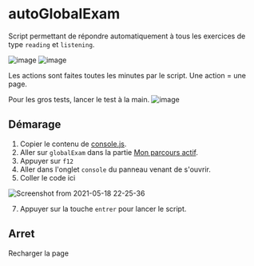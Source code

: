 # autoGlobalExam

Script permettant de répondre automatiquement à tous les exercices de type `reading` et `listening`.

![image](https://user-images.githubusercontent.com/58041359/118719105-5473a600-b828-11eb-93b6-abda194b0311.png)
![image](https://user-images.githubusercontent.com/58041359/118719097-52a9e280-b828-11eb-8d54-d87251d4fb8f.png)

Les actions sont faites toutes les minutes par le script. Une action = une page.

Pour les gros tests, lancer le test à la main.
![image](https://user-images.githubusercontent.com/58041359/118788458-1ad88480-b894-11eb-815a-964caa6daaca.png)

## Démarage

1) Copier le contenu de  [console.js](https://raw.githubusercontent.com/Radhamante/autoGlobalExam/main/console.js).
2) Aller sur `globalExam` dans la partie [Mon parcours actif](https://exam.global-exam.com/user-plannings/165070).
3) Appuyer sur `f12`
4) Aller dans l'onglet `console` du panneau venant de s'ouvrir.
5) Coller le code ici

![Screenshot from 2021-05-18 22-25-36](https://user-images.githubusercontent.com/58041359/118718825-01015800-b828-11eb-86a2-3e26713840d2.png)

7) Appuyer sur la touche `entrer` pour lancer le script.

## Arret

Recharger la page


